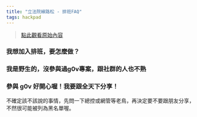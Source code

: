 ```yaml
---
title: "立法院線路松 - 排班FAQ"
tags: hackpad
---
```


> [點此觀看原始內容](https://g0v.hackpad.tw/31REHy58PVQ)


### 我想加入排班，要怎麼做？


### 我是野生的，沒參與過g0v專案，跟社群的人也不熟


### 參與 g0v 好開心喔！我要跟全天下分享！

不確定該不該說的事情，先問一下總控或網管等老鳥，再決定要不要跟朋友分享，不然很可能被列為黑名單喔。


